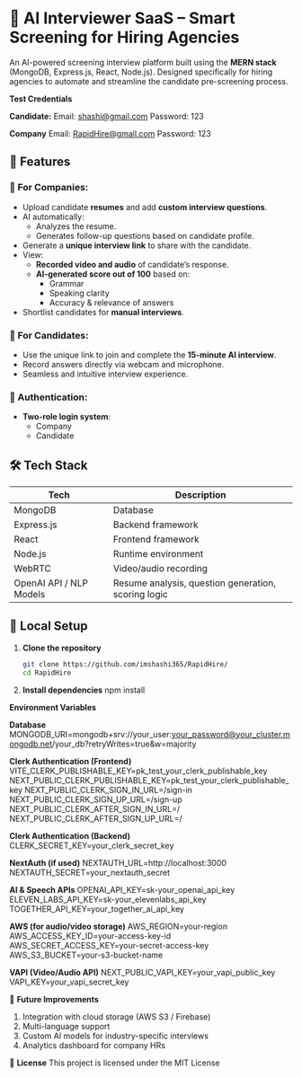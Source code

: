 # 🧠 AI Interviewer SaaS – Smart Screening for Hiring Agencies

An AI-powered screening interview platform built using the **MERN stack** (MongoDB, Express.js, React, Node.js). Designed specifically for hiring agencies to automate and streamline the candidate pre-screening process.

**Test Credentials**

**Candidate:**
Email: shashi@gmail.com
Password: 123

**Company**
Email: RapidHire@gmail.com
Password: 123


## 🚀 Features

### 🎯 For Companies:
- Upload candidate **resumes** and add **custom interview questions**.
- AI automatically:
  - Analyzes the resume.
  - Generates follow-up questions based on candidate profile.
- Generate a **unique interview link** to share with the candidate.
- View:
  - **Recorded video and audio** of candidate’s response.
  - **AI-generated score out of 100** based on:
    - Grammar
    - Speaking clarity
    - Accuracy & relevance of answers
- Shortlist candidates for **manual interviews**.

### 👤 For Candidates:
- Use the unique link to join and complete the **15-minute AI interview**.
- Record answers directly via webcam and microphone.
- Seamless and intuitive interview experience.

### 🔐 Authentication:
- **Two-role login system**:
  - Company
  - Candidate

## 🛠 Tech Stack

| Tech         | Description                  |
|--------------|------------------------------|
| MongoDB      | Database                     |
| Express.js   | Backend framework            |
| React        | Frontend framework           |
| Node.js      | Runtime environment          |
| WebRTC       | Video/audio recording        |
| OpenAI API / NLP Models | Resume analysis, question generation, scoring logic |


## 🧪 Local Setup

1. **Clone the repository**
   ```bash
   git clone https://github.com/imshashi365/RapidHire/
   cd RapidHire
2. **Install dependencies**
   npm install


**Environment Variables**

**Database**
MONGODB_URI=mongodb+srv://your_user:your_password@your_cluster.mongodb.net/your_db?retryWrites=true&w=majority

**Clerk Authentication (Frontend)**
VITE_CLERK_PUBLISHABLE_KEY=pk_test_your_clerk_publishable_key
NEXT_PUBLIC_CLERK_PUBLISHABLE_KEY=pk_test_your_clerk_publishable_key
NEXT_PUBLIC_CLERK_SIGN_IN_URL=/sign-in
NEXT_PUBLIC_CLERK_SIGN_UP_URL=/sign-up
NEXT_PUBLIC_CLERK_AFTER_SIGN_IN_URL=/
NEXT_PUBLIC_CLERK_AFTER_SIGN_UP_URL=/

**Clerk Authentication (Backend)**
CLERK_SECRET_KEY=your_clerk_secret_key

**NextAuth (if used)**
NEXTAUTH_URL=http://localhost:3000
NEXTAUTH_SECRET=your_nextauth_secret

**AI & Speech APIs**
OPENAI_API_KEY=sk-your_openai_api_key
ELEVEN_LABS_API_KEY=sk-your_elevenlabs_api_key
TOGETHER_API_KEY=your_together_ai_api_key

**AWS (for audio/video storage)**
AWS_REGION=your-region
AWS_ACCESS_KEY_ID=your-access-key-id
AWS_SECRET_ACCESS_KEY=your-secret-access-key
AWS_S3_BUCKET=your-s3-bucket-name

**VAPI (Video/Audio API)**
NEXT_PUBLIC_VAPI_KEY=your_vapi_public_key
VAPI_KEY=your_vapi_secret_key

🧠 **Future Improvements**
1. Integration with cloud storage (AWS S3 / Firebase)
2. Multi-language support
3. Custom AI models for industry-specific interviews
4. Analytics dashboard for company HRs

📄 **License**
This project is licensed under the MIT License

